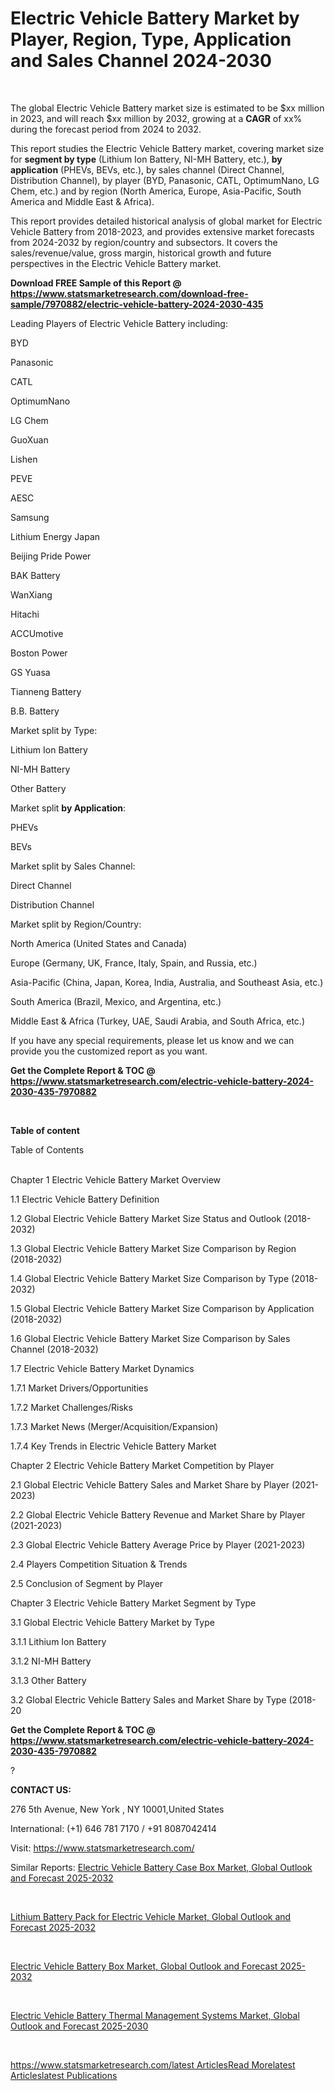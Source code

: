 <h1>Electric Vehicle Battery Market by Player, Region, Type, Application and Sales Channel 2024-2030</h1><br/><p>The global Electric Vehicle Battery market size is estimated to be $xx million in 2023, and will reach $xx million by 2032, growing at a <strong>CAGR</strong> of xx% during the forecast period from 2024 to 2032.</p>
 
 
 
 <p>This report studies the Electric Vehicle Battery market, covering market size for <strong>segment by type</strong> (Lithium Ion Battery, NI-MH Battery, etc.), <strong>by application</strong> (PHEVs, BEVs, etc.), by sales channel (Direct Channel, Distribution Channel), by player (BYD, Panasonic, CATL, OptimumNano, LG Chem, etc.) and by region (North America, Europe, Asia-Pacific, South America and Middle East & Africa).</p>
 
 
 
 <p>This report provides detailed historical analysis of global market for Electric Vehicle Battery from 2018-2023, and provides extensive market forecasts from 2024-2032 by region/country and subsectors. It covers the sales/revenue/value, gross margin, historical growth and future perspectives in the Electric Vehicle Battery market.</p>
 
 
 
 <p><strong>Download FREE Sample of this Report @ <a href="https://www.statsmarketresearch.com/download-free-sample/7970882/electric-vehicle-battery-2024-2030-435">https://www.statsmarketresearch.com/download-free-sample/7970882/electric-vehicle-battery-2024-2030-435</a></strong></p>
 
 
 
 <p>Leading Players of Electric Vehicle Battery including:</p>
 
 
 
 <p>BYD</p>
 
 
 
 <p>Panasonic</p>
 
 
 
 <p>CATL</p>
 
 
 
 <p>OptimumNano</p>
 
 
 
 <p>LG Chem</p>
 
 
 
 <p>GuoXuan</p>
 
 
 
 <p>Lishen</p>
 
 
 
 <p>PEVE</p>
 
 
 
 <p>AESC</p>
 
 
 
 <p>Samsung</p>
 
 
 
 <p>Lithium Energy Japan</p>
 
 
 
 <p>Beijing Pride Power</p>
 
 
 
 <p>BAK Battery</p>
 
 
 
 <p>WanXiang</p>
 
 
 
 <p>Hitachi</p>
 
 
 
 <p>ACCUmotive</p>
 
 
 
 <p>Boston Power</p>
 
 
 
 <p>GS Yuasa</p>
 
 
 
 <p>Tianneng Battery</p>
 
 
 
 <p>B.B. Battery</p>
 
 
 
 <p>Market split by Type:</p>
 
 
 
 <p>Lithium Ion Battery</p>
 
 
 
 <p>NI-MH Battery</p>
 
 
 
 <p>Other Battery</p>
 
 
 
 <p>Market split <strong>by Application</strong>:</p>
 
 
 
 <p>PHEVs</p>
 
 
 
 <p>BEVs</p>
 
 
 
 <p>Market split by Sales Channel:</p>
 
 
 
 <p>Direct Channel</p>
 
 
 
 <p>Distribution Channel</p>
 
 
 
 <p>Market split by Region/Country:</p>
 
 
 
 <p>North America (United States and Canada)</p>
 
 
 
 <p>Europe (Germany, UK, France, Italy, Spain, and Russia, etc.)</p>
 
 
 
 <p>Asia-Pacific (China, Japan, Korea, India, Australia, and Southeast Asia, etc.)</p>
 
 
 
 <p>South America (Brazil, Mexico, and Argentina, etc.)</p>
 
 
 
 <p>Middle East & Africa (Turkey, UAE, Saudi Arabia, and South Africa, etc.)</p>
 
 
 
 <p>If you have any special requirements, please let us know and we can provide you the customized report as you want.</p>
 
 
 
 <div><b>Get the Complete Report & TOC @ <a href="https://www.statsmarketresearch.com/electric-vehicle-battery-2024-2030-435-7970882">https://www.statsmarketresearch.com/electric-vehicle-battery-2024-2030-435-7970882</a></b></div>
 
 
 
 <p><br />
 
 <b>Table of content</b></p>
 
 
 
 <p>Table of Contents<br />
 
 <br />
 
 Chapter 1 Electric Vehicle Battery Market Overview<br />
 
 1.1 Electric Vehicle Battery Definition<br />
 
 1.2 Global Electric Vehicle Battery Market Size Status and Outlook (2018-2032)<br />
 
 1.3 Global Electric Vehicle Battery Market Size Comparison by Region (2018-2032)<br />
 
 1.4 Global Electric Vehicle Battery Market Size Comparison by Type (2018-2032)<br />
 
 1.5 Global Electric Vehicle Battery Market Size Comparison by Application (2018-2032)<br />
 
 1.6 Global Electric Vehicle Battery Market Size Comparison by Sales Channel (2018-2032)<br />
 
 1.7 Electric Vehicle Battery Market Dynamics<br />
 
 1.7.1 Market Drivers/Opportunities<br />
 
 1.7.2 Market Challenges/Risks<br />
 
 1.7.3 Market News (Merger/Acquisition/Expansion)<br />
 
 1.7.4 Key Trends in Electric Vehicle Battery Market<br />
 
 Chapter 2 Electric Vehicle Battery Market Competition by Player<br />
 
 2.1 Global Electric Vehicle Battery Sales and Market Share by Player (2021-2023)<br />
 
 2.2 Global Electric Vehicle Battery Revenue and Market Share by Player (2021-2023)<br />
 
 2.3 Global Electric Vehicle Battery Average Price by Player (2021-2023)<br />
 
 2.4 Players Competition Situation & Trends<br />
 
 2.5 Conclusion of Segment by Player<br />
 
 Chapter 3 Electric Vehicle Battery Market Segment by Type<br />
 
 3.1 Global Electric Vehicle Battery Market by Type<br />
 
 3.1.1 Lithium Ion Battery<br />
 
 3.1.2 NI-MH Battery<br />
 
 3.1.3 Other Battery<br />
 
 3.2 Global Electric Vehicle Battery Sales and Market Share by Type (2018-20</p>
 
 
 
 <div><b>Get the Complete Report & TOC @ <a href="https://www.statsmarketresearch.com/electric-vehicle-battery-2024-2030-435-7970882">https://www.statsmarketresearch.com/electric-vehicle-battery-2024-2030-435-7970882</a></b></div>
 
 
 
 <p>? </p>
 
 
 
 <p><b>CONTACT US:</b><br />
 
 276 5th Avenue, New York , NY 10001,United States<br />
 
 International: (+1) 646 781 7170 / +91 8087042414<br />
 
 Visit: <a href="https://www.statsmarketresearch.com/">https://www.statsmarketresearch.com/</a><br />
 
 Similar Reports: <a href="https://www.statsmarketresearch.com/electric-vehicle-battery-2024-2030-435-7970882">Electric Vehicle Battery Case Box Market, Global Outlook and Forecast 2025-2032</a><br />
 
 <br />
 
 <a href="https://www.statsmarketresearch.com/electric-vehicle-battery-2024-2030-435-7970882">Lithium Battery Pack for Electric Vehicle Market, Global Outlook and Forecast 2025-2032</a><br />
 
 <br />
 
 <a href="https://www.statsmarketresearch.com/electric-vehicle-battery-2024-2030-435-7970882">Electric Vehicle Battery Box Market, Global Outlook and Forecast 2025-2032</a><br />
 
 <br />
 
 <a href="https://www.statsmarketresearch.com/electric-vehicle-battery-2024-2030-435-7970882">Electric Vehicle Battery Thermal Management Systems Market, Global Outlook and Forecast 2025-2030</a><br />
 
 <br />
 
 <a href="https://gyeongbokgung.com">https://www.statsmarketresearch.com/</a><a href="https://hallyeomaritime.com">latest Articles</a><a href="https://jingwansa.com">Read More</a><a href="https://nguoiviet.jp/">latest Articles</a><a href="https://www.intelmarketresearch.com/">latest Publications</a></p>